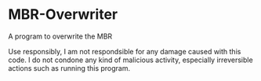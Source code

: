 # MBR-Overwriter
A program to overwrite the MBR

Use responsibly, I am not respondsible for any damage caused with this code. I do not condone any kind of malicious activity, especially irreversible actions such as running this program.
